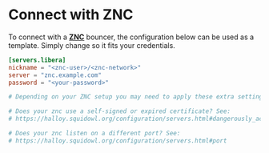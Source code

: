 # Connect with ZNC

To connect with a [**ZNC**](https://wiki.znc.in/ZNC) bouncer, the configuration below can be used as a template. Simply change so it fits your credentials.

```toml
[servers.libera]
nickname = "<znc-user>/<znc-network>"
server = "znc.example.com"
password = "<your-password>"

# Depending on your ZNC setup you may need to apply these extra settings:

# Does your znc use a self-signed or expired certificate? See: 
# https://halloy.squidowl.org/configuration/servers.html#dangerously_accept_invalid_certs

# Does your znc listen on a different port? See: 
# https://halloy.squidowl.org/configuration/servers.html#port

```
